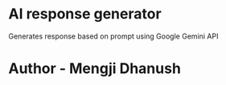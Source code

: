 # AI response generator 
Generates response based on prompt using Google Gemini API
# Author - Mengji Dhanush